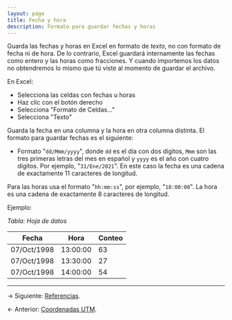 ```yaml
---
layout: page
title: Fecha y hora
description: Formato para guardar fechas y horas
---
```


Guarda las fechas y horas en Excel en formato de _texto_, no con formato de fecha ni de hora. De lo
contrario, Excel guardará internamente las fechas como entero y las horas como fracciones. Y cuando
importemos los datos no obtendremos lo mismo que tú viste al momento de guardar el archivo.

En Excel:

- Selecciona las celdas con fechas u horas
- Haz clic con el botón derecho
- Selecciona "Formato de Celdas..."
- Selecciona "Texto"

Guarda la fecha en una columna y la hora en otra columna distinta.  El formato para guardar fechas
es el siguiente:

- Formato "`dd/Mmm/yyyy`", donde `dd` es el día con dos dígitos, `Mmm` son las tres primeras letras
  del mes en español y `yyyy` es el año con cuatro dígitos. Por ejemplo, "`31/Ene/2021`". En este
  caso la fecha es una cadena de exactamente 11 caracteres de longitud.

Para las horas usa el formato "`hh:mm:ss`", por ejemplo, "`18:00:00`". La hora es una cadena de
exactamente 8 caracteres de longitud.

Ejemplo:

_Tabla: Hoja de datos_

**Fecha**   | **Hora** | **Conteo**
------------|----------|-----------
07/Oct/1998 | 13:00:00 | 63
07/Oct/1998 | 13:30:00 | 27
07/Oct/1998 | 14:00:00 | 54


---

&rarr; Siguiente: [Referencias](referencias.html).

&larr; Anterior: [Coordenadas UTM](utm.html).
